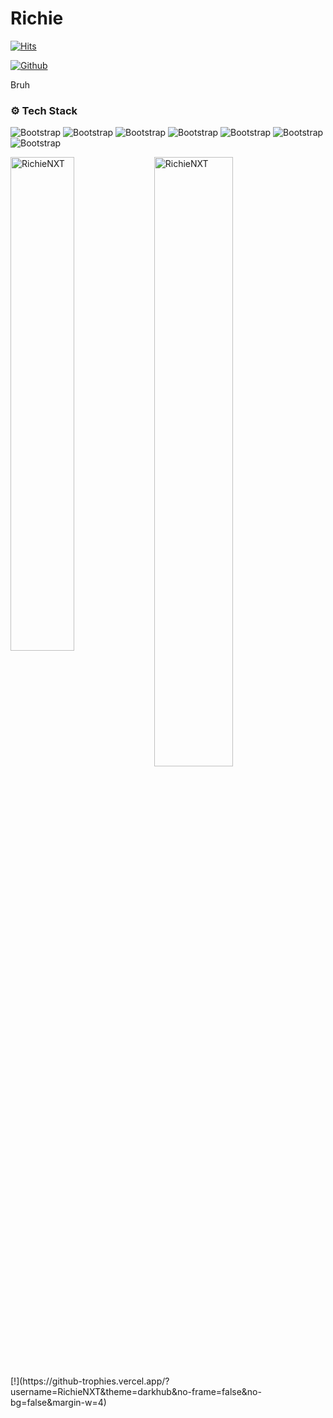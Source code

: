 # Richie

[![Hits](https://hits.seeyoufarm.com/api/count/incr/badge.svg?url=https%3A%2F%2Fgithub.com%2FRichieNXT%2FRichieNXT&count_bg=%2379C83D&title_bg=%23555555&icon=&icon_color=%23E7E7E7&title=Profile+Views&edge_flat=false)](https://hits.seeyoufarm.com)




[![Github](https://img.shields.io/github/followers/RichieNXT?label=Follow&style=social)](https://github.com/RichieNXT)

Bruh

### ⚙️ Tech Stack

![Bootstrap](https://img.shields.io/badge/-C%23-05122A?style=flat-square&logo=C#&color=353535) ![Bootstrap](https://img.shields.io/badge/-.Net-05122A?style=flat-square&logo=.Net&color=353535) ![Bootstrap](https://img.shields.io/badge/-Docker-05122A?style=flat-square&logo=Docker&color=353535) ![Bootstrap](https://img.shields.io/badge/-MySQL-05122A?style=flat-square&logo=MySQL&color=353535) ![Bootstrap](https://img.shields.io/badge/-Oracle-05122A?style=flat-square&logo=Oracle&color=353535) ![Bootstrap](https://img.shields.io/badge/-Git-05122A?style=flat-square&logo=Git&color=353535) ![Bootstrap](https://img.shields.io/badge/-Trello-05122A?style=flat-square&logo=Trello&color=353535)

<div>
  <img width="45%" align="left" src="https://github-readme-stats.vercel.app/api/top-langs?username=RichieNXT&show_icons=true&locale=en&layout=compact" alt="RichieNXT" />
  <img width="50%"  src="https://github-readme-streak-stats.herokuapp.com/?user=RichieNXT&" alt="RichieNXT" />
</div>
[!](https://github-trophies.vercel.app/?username=RichieNXT&theme=darkhub&no-frame=false&no-bg=false&margin-w=4)
